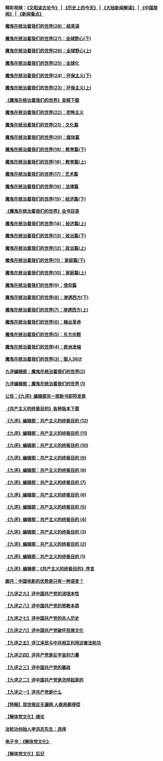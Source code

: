 #### 精彩视频：[《文昭谈古论今》](http://45.32.25.56/wenzhao) | [《历史上的今天》](http://45.32.25.56/today-in-history) | [《大陆新闻解读》](http://45.32.25.56/ntdtv-comedy) | [《中国禁闻》](http://45.32.25.56/ntdtv-news) | [《新闻看点》](http://45.32.25.56/news-insight) 

 #### [魔鬼在统治着我们的世界(28)：结束语](../pages/nsc422/n10936246.md?t=02090659) 

#### [魔鬼在统治着我们的世界(27)：全球野心(下)](../pages/nsc422/n10928319.md?t=02090659) 

#### [魔鬼在统治着我们的世界(26)：全球野心(上)](../pages/nsc422/n10900318.md?t=02090659) 

#### [魔鬼在统治着我们的世界(25)：全球化](../pages/nsc422/n10788205.md?t=02090659) 

#### [魔鬼在统治着我们的世界(24)：环保主义(下)](../pages/nsc422/n10695307.md?t=02090659) 

#### [魔鬼在统治着我们的世界(23)：环保主义(上)](../pages/nsc422/n10688613.md?t=02090659) 

#### [《魔鬼在统治着我们的世界》音频下载](../pages/nsc422/n10635553.md?t=02090659) 

#### [魔鬼在统治着我们的世界(22)：恐怖主义](../pages/nsc422/n10614727.md?t=02090659) 

#### [魔鬼在统治着我们的世界(21)：文化篇](../pages/nsc422/n10597706.md?t=02090659) 

#### [魔鬼在统治着我们的世界(20)：媒体篇](../pages/nsc422/n10586579.md?t=02090659) 

#### [魔鬼在统治着我们的世界(19)：教育篇(下)](../pages/nsc422/n10564808.md?t=02090659) 

#### [魔鬼在统治着我们的世界(18)：教育篇(上)](../pages/nsc422/n10526970.md?t=02090659) 

#### [魔鬼在统治着我们的世界(17)：艺术篇](../pages/nsc422/n10499093.md?t=02090659) 

#### [魔鬼在统治着我们的世界(16)：法律篇](../pages/nsc422/n10485969.md?t=02090659) 

#### [魔鬼在统治着我们的世界(15)：经济篇(下)](../pages/nsc422/n10469975.md?t=02090659) 

#### [《魔鬼在统治着我们的世界》全书目录](../pages/nsc422/n10464261.md?t=02090659) 

#### [魔鬼在统治着我们的世界(14)：经济篇(上)](../pages/nsc422/n10457370.md?t=02090659) 

#### [魔鬼在统治着我们的世界(13)：政治篇(下)](../pages/nsc422/n10448270.md?t=02090659) 

#### [魔鬼在统治着我们的世界(12)：政治篇(上)](../pages/nsc422/n10444576.md?t=02090659) 

#### [魔鬼在统治着我们的世界(11)：家庭篇(下)](../pages/nsc422/n10440961.md?t=02090659) 

#### [魔鬼在统治着我们的世界(10)：家庭篇(上)](../pages/nsc422/n10435448.md?t=02090659) 

#### [魔鬼在统治着我们的世界(9)：信仰篇](../pages/nsc422/n10432159.md?t=02090659) 

#### [魔鬼在统治着我们的世界(8)：渗透西方(下)](../pages/nsc422/n10429603.md?t=02090659) 

#### [魔鬼在统治着我们的世界(7)：渗透西方(上)](../pages/nsc422/n10426013.md?t=02090659) 

#### [魔鬼在统治着我们的世界(6)：输出革命](../pages/nsc422/n10421536.md?t=02090659) 

#### [魔鬼在统治着我们的世界(5)：东方杀戮](../pages/nsc422/n10417707.md?t=02090659) 

#### [魔鬼在统治着我们的世界(4)：欧洲发端](../pages/nsc422/n10414890.md?t=02090659) 

#### [魔鬼在统治着我们的世界(3)：毁人36计](../pages/nsc422/n10411583.md?t=02090659) 

#### [九评编辑部：魔鬼在统治着我们的世界(2)](../pages/nsc422/n10410036.md?t=02090659) 

#### [九评编辑部：魔鬼在统治着我们的世界 (1)](../pages/nsc422/n10406825.md?t=02090659) 

#### [公告：《九评》编辑部另一部新书即将发表](../pages/nsc422/n10405104.md?t=02090659) 

#### [《共产主义的终极目的》各种版本下载](../pages/nsc422/n10022138.md?t=02090659) 

#### [《九评》编辑部：共产主义的终极目的 (12)](../pages/nsc422/n9933272.md?t=02090659) 

#### [《九评》编辑部：共产主义的终极目的 (11)](../pages/nsc422/n9924973.md?t=02090659) 

#### [《九评》编辑部：共产主义的终极目的 (10)](../pages/nsc422/n9920883.md?t=02090659) 

#### [《九评》编辑部：共产主义的终极目的 (9)](../pages/nsc422/n9916363.md?t=02090659) 

#### [《九评》编辑部：共产主义的终极目的 (8)](../pages/nsc422/n9912488.md?t=02090659) 

#### [《九评》编辑部：共产主义的终极目的 (7)](../pages/nsc422/n9901176.md?t=02090659) 

#### [《九评》编辑部：共产主义的终极目的 (6)](../pages/nsc422/n9899359.md?t=02090659) 

#### [《九评》编辑部：共产主义的终极目的 (5)](../pages/nsc422/n9893174.md?t=02090659) 

#### [《九评》编辑部：共产主义的终极目的 (4)](../pages/nsc422/n9891246.md?t=02090659) 

#### [《九评》编辑部：共产主义的终极目的 (3)](../pages/nsc422/n9879879.md?t=02090659) 

#### [《九评》编辑部：共产主义的终极目的 (2)](../pages/nsc422/n9876205.md?t=02090659) 

#### [《九评》编辑部：共产主义的终极目的 (1)](../pages/nsc422/n9865857.md?t=02090659) 

#### [《九评》编辑部：《共产主义的终极目的》序言](../pages/nsc422/n9862666.md?t=02090659) 

#### [颜丹：中国电影的优势是只有一种语言？](../pages/nsc422/n9583062.md?t=02090659) 

#### [【九评之九】评中国共产党的流氓本性](../pages/nsc422/n737542.md?t=02090659) 

#### [【九评之八】评中国共产党的邪教本质](../pages/nsc422/n735942.md?t=02090659) 

#### [【九评之七】评中国共产党的杀人历史](../pages/nsc422/n733806.md?t=02090659) 

#### [【九评之六】评中国共产党破坏民族文化](../pages/nsc422/n731667.md?t=02090659) 

#### [【九评之五】评江泽民与中共相互利用迫害法轮功](../pages/nsc422/n730058.md?t=02090659) 

#### [【九评之四】评共产党是反宇宙的力量](../pages/nsc422/n727814.md?t=02090659) 

#### [【九评之三】评中国共产党的暴政](../pages/nsc422/n725597.md?t=02090659) 

#### [【九评之二】评中国共产党是怎样起家的](../pages/nsc422/n723946.md?t=02090659) 

#### [【九评之一】评共产党是什么](../pages/nsc422/n722529.md?t=02090659) 

#### [【特稿】现世报应无漏网 人做恶都得偿](../pages/nsc422/n4215167.md?t=02090659) 

#### [【解体党文化】绪论](../pages/nsc422/n1449356.md?t=02090659) 

#### [法轮功创始人李洪志先生：选择](../pages/nsc422/n3580738.md?t=02090659) 

#### [电子书：《解体党文化》](../pages/nsc422/n1573484.md?t=02090659) 

#### [【解体党文化】后记](../pages/nsc422/n1531999.md?t=02090659) 

